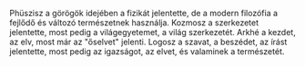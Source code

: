 Phüszisz a görögök idejében a fizikát jelentette, de a modern filozófia a fejlődő és változó természetnek használja.
Kozmosz a szerkezetet jelentette, most pedig a világegyetemet, a világ szerkezetét.
Arkhé a kezdet, az elv, most már az "őselvet" jelenti.
Logosz a szavat, a beszédet, az írást jelentette, most pedig az igazságot, az elvet, és valaminek a természetét.